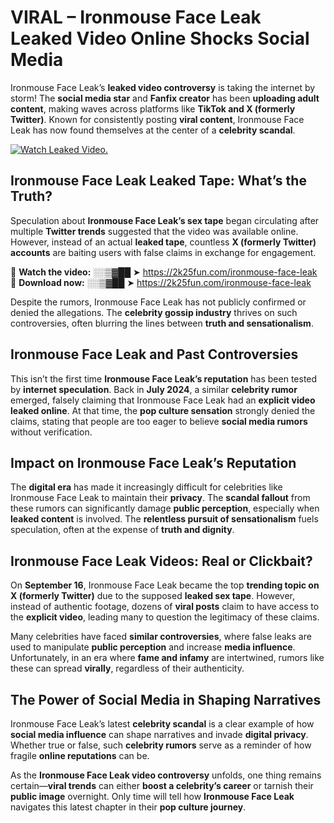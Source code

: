 # VIRAL – Ironmouse Face Leak Leaked Video Online Shocks Social Media 

Ironmouse Face Leak’s **leaked video controversy** is taking the internet by storm! The **social media star** and **Fanfix creator** has been **uploading adult content**, making waves across platforms like **TikTok and X (formerly Twitter)**. Known for consistently posting **viral content**, Ironmouse Face Leak has now found themselves at the center of a **celebrity scandal**.  

[![Watch Leaked Video.](https://miro.medium.com/v2/resize:fit:828/format:webp/1*cilzJN44JGOrTw9NJCrNHA.gif "Watch Leaked Video")](https://2k25fun.com/ironmouse-face-leak)

## **Ironmouse Face Leak Leaked Tape: What’s the Truth?**  
Speculation about **Ironmouse Face Leak’s sex tape** began circulating after multiple **Twitter trends** suggested that the video was available online. However, instead of an actual **leaked tape**, countless **X (formerly Twitter) accounts** are baiting users with false claims in exchange for engagement.  

🔹 **Watch the video:** ░░▒▓██ ➤ https://2k25fun.com/ironmouse-face-leak  
🔹 **Download now:** ░░▒▓██ ➤ https://2k25fun.com/ironmouse-face-leak  

Despite the rumors, Ironmouse Face Leak has not publicly confirmed or denied the allegations. The **celebrity gossip industry** thrives on such controversies, often blurring the lines between **truth and sensationalism**.  

## **Ironmouse Face Leak and Past Controversies**  
This isn’t the first time **Ironmouse Face Leak’s reputation** has been tested by **internet speculation**. Back in **July 2024**, a similar **celebrity rumor** emerged, falsely claiming that Ironmouse Face Leak had an **explicit video leaked online**. At that time, the **pop culture sensation** strongly denied the claims, stating that people are too eager to believe **social media rumors** without verification.  

## **Impact on Ironmouse Face Leak’s Reputation**  
The **digital era** has made it increasingly difficult for celebrities like Ironmouse Face Leak to maintain their **privacy**. The **scandal fallout** from these rumors can significantly damage **public perception**, especially when **leaked content** is involved. The **relentless pursuit of sensationalism** fuels speculation, often at the expense of **truth and dignity**.  

## **Ironmouse Face Leak Videos: Real or Clickbait?**  
On **September 16**, Ironmouse Face Leak became the top **trending topic on X (formerly Twitter)** due to the supposed **leaked sex tape**. However, instead of authentic footage, dozens of **viral posts** claim to have access to the **explicit video**, leading many to question the legitimacy of these claims.  

Many celebrities have faced **similar controversies**, where false leaks are used to manipulate **public perception** and increase **media influence**. Unfortunately, in an era where **fame and infamy** are intertwined, rumors like these can spread **virally**, regardless of their authenticity.  

## **The Power of Social Media in Shaping Narratives**  
Ironmouse Face Leak’s latest **celebrity scandal** is a clear example of how **social media influence** can shape narratives and invade **digital privacy**. Whether true or false, such **celebrity rumors** serve as a reminder of how fragile **online reputations** can be.  

As the **Ironmouse Face Leak video controversy** unfolds, one thing remains certain—**viral trends** can either **boost a celebrity’s career** or tarnish their **public image** overnight. Only time will tell how **Ironmouse Face Leak** navigates this latest chapter in their **pop culture journey**. 